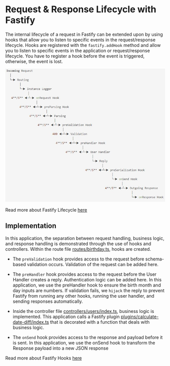 # Request & Response Lifecycle with Fastify

The internal lifecycle of a request in Fastify can be extended upon by using hooks that allow you to listen to specific events in the request/response lifecycle. Hooks are registered with the ``fastify.addHook`` method and allow you to listen to specific events in the application or request/response lifecycle. You have to register a hook before the event is triggered, otherwise, the event is lost.

![lifecycle](lifecycle.jpg)

Read more about Fastify Lifecycle [here](https://www.fastify.io/docs/latest/Reference/Lifecycle/)

 ## Implementation
In this application, the separation between request handling, business logic, and response handling is demonstrated through the use of hooks and controllers. Within the route file [routes/birthday.ts](../app/src/routes/birthday.ts), hooks are created.

- The ``preValidation`` hook provides access to the request before schema-based validation occurs. Validation of the request can be added here.

- The ``preHandler`` hook provides access to the request before the User Handler creates a reply. Authentication logic can be added here. In this application, we use the preHandler hook to ensure the birth month and day inputs are numbers. If validation fails, we ``hijack`` the reply to prevent Fastify from running any other hooks, running the user handler, and sending responses automatically.

- Inside the controller file [controllers/users/index.ts](../app/src/controllers/users/index.ts), business logic is implemented. This application calls a Fastify plugin [plugins/calculate-date-diff/index.ts](../app/src/plugins/calculate-date-diff/index.ts) that is decorated with a function that deals with business logic.

- The ``onSend`` hook provides access to the response and payload before it is sent. In this application, we use the onSend hook to transform the Response payload into a new JSON response

Read more about Fastify Hooks [here](https://www.fastify.io/docs/latest/Reference/Hooks/)

